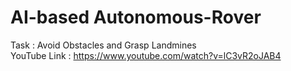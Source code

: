 # AI-based Autonomous-Rover
Task : Avoid Obstacles and Grasp Landmines  
YouTube Link : https://www.youtube.com/watch?v=lC3vR2oJAB4
